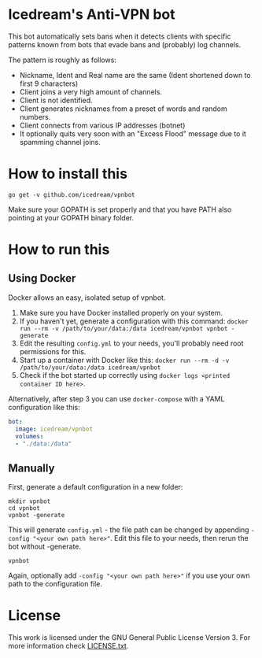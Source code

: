 # Icedream's Anti-VPN bot

This bot automatically sets bans when it detects clients with specific patterns known from bots that evade bans and (probably) log channels.

The pattern is roughly as follows:

- Nickname, Ident and Real name are the same (Ident shortened down to first 9 characters)
- Client joins a very high amount of channels.
- Client is not identified.
- Client generates nicknames from a preset of words and random numbers.
- Client connects from various IP addresses (botnet)
- It optionally quits very soon with an "Excess Flood" message due to it spamming channel joins.

# How to install this

```
go get -v github.com/icedream/vpnbot
```

Make sure your GOPATH is set properly and that you have PATH also pointing at your GOPATH binary folder.

# How to run this

## Using Docker

Docker allows an easy, isolated setup of vpnbot.

1. Make sure you have Docker installed properly on your system.
2. If you haven't yet, generate a configuration with this command: `docker run --rm -v /path/to/your/data:/data icedream/vpnbot vpnbot -generate`
3. Edit the resulting `config.yml` to your needs, you'll probably need root permissions for this.
4. Start up a container with Docker like this: `docker run --rm -d -v /path/to/your/data:/data icedream/vpnbot`
5. Check if the bot started up correctly using `docker logs <printed container ID here>`.

Alternatively, after step 3 you can use `docker-compose` with a YAML configuration like this:

```yaml
bot:
  image: icedream/vpnbot
  volumes:
  - "./data:/data"
```

## Manually

First, generate a default configuration in a new folder:

```
mkdir vpnbot
cd vpnbot
vpnbot -generate
```

This will generate `config.yml` - the file path can be changed by appending `-config "<your own path here>"`. Edit this file to your needs, then rerun the bot without -generate.

```
vpnbot
```

Again, optionally add `-config "<your own path here>"` if you use your own path to the configuration file.

# License

This work is licensed under the GNU General Public License Version 3. For more information check [LICENSE.txt](LICENSE.txt).
